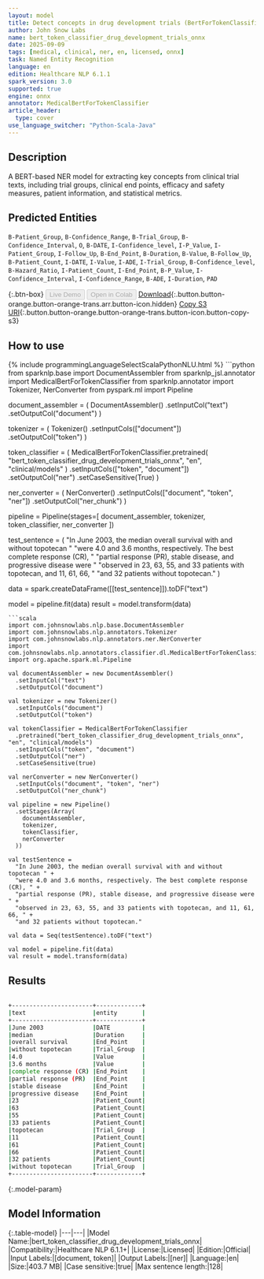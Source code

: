 ```yaml
---
layout: model
title: Detect concepts in drug development trials (BertForTokenClassification - ONNX)
author: John Snow Labs
name: bert_token_classifier_drug_development_trials_onnx
date: 2025-09-09
tags: [medical, clinical, ner, en, licensed, onnx]
task: Named Entity Recognition
language: en
edition: Healthcare NLP 6.1.1
spark_version: 3.0
supported: true
engine: onnx
annotator: MedicalBertForTokenClassifier
article_header:
  type: cover
use_language_switcher: "Python-Scala-Java"
---
```


## Description

A BERT-based NER model for extracting key concepts from clinical trial texts, including trial groups, clinical end points, efficacy and safety measures, patient information, and statistical metrics.

## Predicted Entities

`B-Patient_Group`, `B-Confidence_Range`, `B-Trial_Group`, `B-Confidence_Interval`, `O`, `B-DATE`, `I-Confidence_level`, `I-P_Value`, `I-Patient_Group`, `I-Follow_Up`, `B-End_Point`, `B-Duration`, `B-Value`, `B-Follow_Up`, `B-Patient_Count`, `I-DATE`, `I-Value`, `I-ADE`, `I-Trial_Group`, `B-Confidence_level`, `B-Hazard_Ratio`, `I-Patient_Count`, `I-End_Point`, `B-P_Value`, `I-Confidence_Interval`, `I-Confidence_Range`, `B-ADE`, `I-Duration`, `PAD`

{:.btn-box}
<button class="button button-orange" disabled>Live Demo</button>
<button class="button button-orange" disabled>Open in Colab</button>
[Download](https://s3.amazonaws.com/auxdata.johnsnowlabs.com/clinical/models/bert_token_classifier_drug_development_trials_onnx_en_6.1.1_3.0_1757422232534.zip){:.button.button-orange.button-orange-trans.arr.button-icon.hidden}
[Copy S3 URI](s3://auxdata.johnsnowlabs.com/clinical/models/bert_token_classifier_drug_development_trials_onnx_en_6.1.1_3.0_1757422232534.zip){:.button.button-orange.button-orange-trans.button-icon.button-copy-s3}

## How to use



<div class="tabs-box" markdown="1">
{% include programmingLanguageSelectScalaPythonNLU.html %}
```python
from sparknlp.base import DocumentAssembler
from sparknlp_jsl.annotator import MedicalBertForTokenClassifier
from sparknlp.annotator import Tokenizer, NerConverter
from pyspark.ml import Pipeline

document_assembler = (
    DocumentAssembler()
    .setInputCol("text")
    .setOutputCol("document")
)

tokenizer = (
    Tokenizer()
    .setInputCols(["document"])
    .setOutputCol("token")
)

token_classifier = (
    MedicalBertForTokenClassifier.pretrained(
        "bert_token_classifier_drug_development_trials_onnx",
        "en",
        "clinical/models"
    )
    .setInputCols(["token", "document"])
    .setOutputCol("ner")
    .setCaseSensitive(True)
)

ner_converter = (
    NerConverter()
    .setInputCols(["document", "token", "ner"])
    .setOutputCol("ner_chunk")
)

pipeline = Pipeline(stages=[
    document_assembler,
    tokenizer,
    token_classifier,
    ner_converter
])

test_sentence = (
    "In June 2003, the median overall survival with and without topotecan "
    "were 4.0 and 3.6 months, respectively. The best complete response (CR), "
    "partial response (PR), stable disease, and progressive disease were "
    "observed in 23, 63, 55, and 33 patients with topotecan, and 11, 61, 66, "
    "and 32 patients without topotecan."
)

data = spark.createDataFrame([[test_sentence]]).toDF("text")

model = pipeline.fit(data)
result = model.transform(data)
```
```scala
import com.johnsnowlabs.nlp.base.DocumentAssembler
import com.johnsnowlabs.nlp.annotators.Tokenizer
import com.johnsnowlabs.nlp.annotators.ner.NerConverter
import com.johnsnowlabs.nlp.annotators.classifier.dl.MedicalBertForTokenClassifier
import org.apache.spark.ml.Pipeline

val documentAssembler = new DocumentAssembler()
  .setInputCol("text")
  .setOutputCol("document")

val tokenizer = new Tokenizer()
  .setInputCols("document")
  .setOutputCol("token")

val tokenClassifier = MedicalBertForTokenClassifier
  .pretrained("bert_token_classifier_drug_development_trials_onnx", "en", "clinical/models")
  .setInputCols("token", "document")
  .setOutputCol("ner")
  .setCaseSensitive(true)

val nerConverter = new NerConverter()
  .setInputCols("document", "token", "ner")
  .setOutputCol("ner_chunk")

val pipeline = new Pipeline()
  .setStages(Array(
    documentAssembler,
    tokenizer,
    tokenClassifier,
    nerConverter
  ))

val testSentence = 
  "In June 2003, the median overall survival with and without topotecan " +
  "were 4.0 and 3.6 months, respectively. The best complete response (CR), " +
  "partial response (PR), stable disease, and progressive disease were " +
  "observed in 23, 63, 55, and 33 patients with topotecan, and 11, 61, 66, " +
  "and 32 patients without topotecan."

val data = Seq(testSentence).toDF("text")

val model = pipeline.fit(data)
val result = model.transform(data)
```
</div>

## Results

```bash

+-----------------------+-------------+
|text                   |entity       |
+-----------------------+-------------+
|June 2003              |DATE         |
|median                 |Duration     |
|overall survival       |End_Point    |
|without topotecan      |Trial_Group  |
|4.0                    |Value        |
|3.6 months             |Value        |
|complete response (CR) |End_Point    |
|partial response (PR)  |End_Point    |
|stable disease         |End_Point    |
|progressive disease    |End_Point    |
|23                     |Patient_Count|
|63                     |Patient_Count|
|55                     |Patient_Count|
|33 patients            |Patient_Count|
|topotecan              |Trial_Group  |
|11                     |Patient_Count|
|61                     |Patient_Count|
|66                     |Patient_Count|
|32 patients            |Patient_Count|
|without topotecan      |Trial_Group  |
+-----------------------+-------------+

```

{:.model-param}
## Model Information

{:.table-model}
|---|---|
|Model Name:|bert_token_classifier_drug_development_trials_onnx|
|Compatibility:|Healthcare NLP 6.1.1+|
|License:|Licensed|
|Edition:|Official|
|Input Labels:|[document, token]|
|Output Labels:|[ner]|
|Language:|en|
|Size:|403.7 MB|
|Case sensitive:|true|
|Max sentence length:|128|
